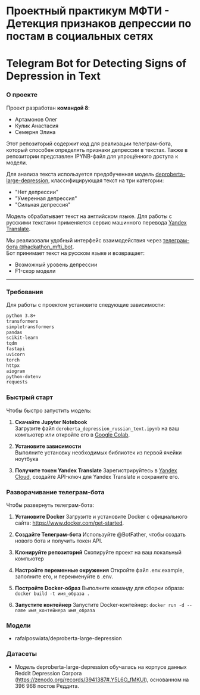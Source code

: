 # Проектный практикум МФТИ - Детекция признаков депрессии по постам в социальных сетях
# Telegram Bot for Detecting Signs of Depression in Text

### О проекте

Проект разработан **командой 8**:  
- Артамонов Олег  
- Кулик Анастасия  
- Семерня Элина  

Этот репозиторий содержит код для реализации телеграм-бота, который способен определять признаки депрессии в текстах. Также в репозитории представлен IPYNB-файл для упрощённого доступа к модели.

Для анализа текста используется предобученная модель [deproberta-large-depression](https://huggingface.co/rafalposwiata/deproberta-large-depression), классифицирующая текст на три категории:  
- "Нет депрессии"  
- "Умеренная депрессия"  
- "Сильная депрессия"  

Модель обрабатывает текст на английском языке. Для работы с русскими текстами применяется сервис машинного перевода [Yandex Translate](https://yandex.cloud/ru/services/translate).

Мы реализовали удобный интерфейс взаимодействия через [телеграм-бота @hackathon_mfti_bot](https://t.me/hackathon_mfti_bot).  
Бот принимает текст на русском языке и возвращает:  
- Возможный уровень депрессии  
- F1-скор модели  

---

### Требования

Для работы с проектом установите следующие зависимости:  
```bash
python 3.8+
transformers
simpletransformers
pandas
scikit-learn
tqdm
fastapi
uvicorn
torch
httpx
aiogram
python-dotenv
requests
```

### Быстрый старт

Чтобы быстро запустить модель:

1. **Скачайте Jupyter Notebook**  
   Загрузите файл `deroberta_depression_russian_text.ipynb` на ваш компьютер или откройте его в [Google Colab](https://colab.research.google.com/).  

2. **Установите зависимости**  
   Выполните установку необходимых библиотек из первой ячейки ноутбука
   
3. **Получите токен Yandex Translate**
   Зарегистрируйтесь в [Yandex Cloud](https://yandex.cloud/ru/services/translate), создайте API-ключ для Yandex Translate и сохраните его.

### Разворачивание телеграм-бота

Чтобы развернуть телеграм-бота:

1. **Установите Docker**
   Загрузите и установите Docker с официального сайта: https://www.docker.com/get-started.

2. **Создайте Телеграм-бота**
  Используйте @BotFather, чтобы создать нового бота и получить токен API.

3. **Клонируйте репозиторий**
  Скопируйте проект на ваш локальный компьютер

4. **Настройте переменные окружения**
  Откройте файл .env.example, заполните его, и переименуйте в .env.

5. **Постройте Docker-образ**
  Выполните команду для сборки образа:
  ```docker build -t имя_образа .```

6. **Запустите контейнер**
  Запустите Docker-контейнер:
  ```docker run -d --name имя_контейнера имя_образа```

### Модели
- rafalposwiata/deproberta-large-depression

### Датасеты
- Модель deproberta-large-depression обучалась на корпусе данных Reddit Depression Corpora (https://zenodo.org/records/3941387#.Y5L6O_fMKUl), основанном на 396 968 постов Реддита.








